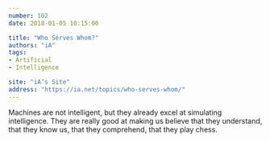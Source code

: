 ```yaml
---
number: 102
date: 2018-01-05 10:15:00

title: "Who Serves Whom?"
authors: "iA"
tags:
- Artificial
- Intelligence

site: "iA’s Site"
address: "https://ia.net/topics/who-serves-whom/"
---
```


Machines are not intelligent, but they already excel at simulating intelligence. They are really good at making us believe that they understand, that they know us, that they comprehend, that they play chess.
